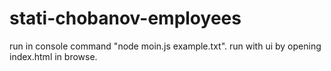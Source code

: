 # stati-chobanov-employees
run in console command "node moin.js example.txt".
run with ui by opening index.html in browse.

